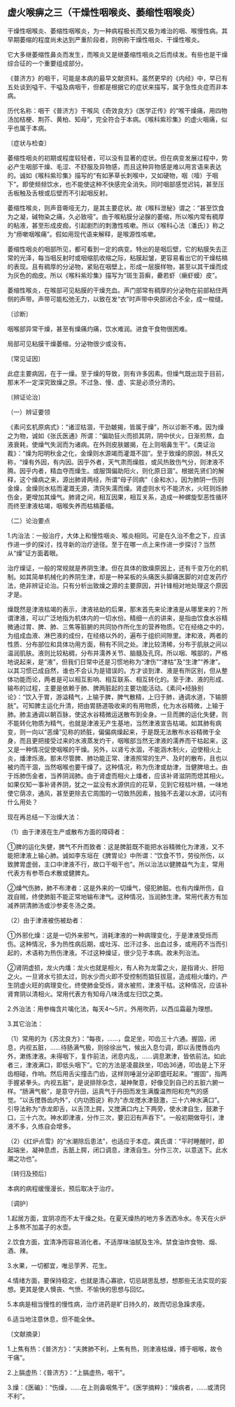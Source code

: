 ## 虚火喉痹之三（干燥性咽喉炎、萎缩性咽喉炎）

干燥性咽喉炎、萎缩性咽喉炎，为一种病程极长而又极为难治的咽、喉慢性病。其早期萎缩的程度尚未达到严重阶段者，则例称干燥性咽炎、干燥性喉炎。

它大多继萎缩性鼻炎而发生，而喉炎又是继萎缩性咽炎之后而续发。有些也是干燥综合征的一个重要组成部分。

《普济方》的咽干，可能是本病的最早文献资料。虽然更早的《内经》中，早已有五处谈到嗌干、干嗌及病咽干，但都是根据它的症状来描写，属于急性炎症而非本病。

历代名称：咽干《普济方》干喉风《奇效良方》《医学正传》的“喉干燥痛，用四物汤加桔梗、荆芥、黄柏、知母”，完全符合于本病。《喉科紫珍集》的虚火咽痛，似乎也属于本病。

〔症状与检查〕

萎缩性咽炎的初期或程度较轻者，可以没有显著的症状。但在病变发展过程中，势必产生咽部干燥、毛涩、不舒服及异物感，而且这种异物感是难以用言语来表达的。诚如《喉科紫珍集》描写的“有如茅草长刺喉中，又如硬物，咽（噎）于咽下”。即使频频饮水，也不能使这种不快感完全消失。同时咽部感觉迟钝，甚至压舌板触及舌根或后壁而不引起咽反射。

萎缩性喉炎，则声音嘶哑无力，是其主要症状。故《喉科泄秘》谓之：“甚至饮食为之凝，碱物染之痛，久必致哑”。由于喉粘膜分泌腺的萎缩，所以喉内常有稠厚的粘液，甚至形成皮痂，引起剧烈的刺激性咳嗽。所以《喉科心法（潘氏）》称之为“痨嗽咽喉痛”。假如用现代语来解释，是喉源性咳嗽。

萎缩性咽炎的咽部所见，都可看到一定的病变。特出的是咽后壁，它的粘膜失去正常的光泽，每当咽反射时或咽缩肌收缩之际，粘膜起皱，更容易看出它的干燥枯槁的表现。且有稠厚的分泌物，紧贴在咽壁上，形成一层膜样物，甚至以其干燥而成为灰色的痂皮。所以《喉科紫珍集》描写为“斑生苔癣，罍若虾（癞虾蟆）皮”。

萎缩性喉炎，在喉部可见粘膜的干燥充血。声门部常有稠厚的分泌物在前部粘住两侧的声带。声带可能松弛无力，以致在发“衣”时声带中央部闭合不全，成一梭缝。

〔诊断〕

咽喉部异常干燥，甚至有燥痛灼痛，饮水难润。进食干食物很困难。

局部可见粘膜干燥萎缩，分泌物很少或没有。

〔常见证因〕

此症主要病因，在于一燥。至于燥的导致，则有许多因素。但燥气既出现于目前，那末不一定深究致燥之原。不过急、慢、虚、实是必须分清的。

〔辨证论治〕

（一）辨证要领

《素问玄机原病式》：“诸涩枯涸，干劲皴揭，皆属于燥”，所以诊断不难。因为燥之为物，诚如《张氏医通》所谓：“偏助狂火而损其阴，阴中伏火，日渐煎熬，血液衰耗，使燥气失润而为诸病。在外则皮肤皴揭，在上则咽鼻生干”。《类证治裁》：“燥为阳明秋金之化，金燥则水源竭而灌溉不固”。至于致燥的原因，林氏又称，“燥有外因，有内因。因乎外者，天气肃而燥胜，或风热致伤气分，则津液不腾。因乎内者，精血夺而燥生。或服饵偏助阳火，则化原日涸”。根据先贤们的解释，这个燥病之来，源出肺肾两经，所谓“母子同病”（金和水）。因为肺阴一伤则金燥，金燥则水枯而灌溉无源，清窍失濡而燥。肾虚则水亏不能济水，火旺则烁肺伤金，更增加其燥气。肺肾之间，相互因果，相互关系，造成一种螺旋型恶性循环而终至津液枯竭，咽喉失养而枯槁萎缩。

（二）论治要点

1.内治法：一般治疗，大体上和慢性咽炎、喉炎相同。可是在久治不愈之下，应该作进一步的探讨，找寻新的治疗途径。至于在哪一点上来作进一步探讨？当然从“燥”证方面着眼。

治疗燥证，一般的常规就是养阴生津。但在具体的致燥原因上，还有千变万化的机制。如其简单机械化的养阴生津，却是一种呆板的头痛医头脚痛医脚的对症发药疗法，绝非辨证论治。只有分析出致燥之源的主要原因，并针锋相对地处理这个原因才是。

燥既然是津液枯竭的表示，津液袪劫的后果，那末首先来论津液是从哪里来的？所谓津液，可以广泛地指为机体内的一切水份。精细一点的讲来，是指由饮食水谷精微通过胃、脾、肺、三焦等脏腑的共同协作所化生的营养物质。它在经络之中的，为组成血液、淋巴液的成份，在经络以外的，遍布于组织间隙里。津和液，两者的性质、分布部位和具体功用方面，稍有不同之处。津比较清稀，分布于肌肤之间以温润肌肤。液则比较粘稠，分布并濡养关节、脑髓及孔窍。所以咽、喉部的，严格地说起来，是“液”，但我们日常中还是习惯地称为“津伤”“津枯”及“生津”“养津”。以其习惯已成自然，谁也不会认为是错误的。方才谈到津、液是有所区别，但从整体功能而论，两者是可以相互影响、相互联系、相互转化的。至于津、液的形成、输布的过程，主要是依赖于肺、脾两脏起的主要功能活动。《素问•经脉别论》：“饮入于胃，游溢精气，上输于脾，脾气散精，上归于肺，通调水道，下输膀胱”。可知脾主运化升清，把由胃肠道吸收来的有用物质，化为水谷精微，上输于肺。肺主通调以朝百脉，使这水谷精微运送散布到全身。一旦而脾的运化失健，则不能转化物质为精气，也就是津液无产生基地，当然津液宣告枯竭。如其肺有病变，则一向以“恶燥”见称的娇脏，偏偏病燥起来，于是既无法散布水谷精微于全身，而且更把接受过来的水液蒸发灼干，咽喉部当然无津液的濡养而干枯起来，这又是一种情况促使咽喉的干燥。另外，以肾亏水涸，不能涵木制火，迫使相火上炎，燔津烁液。那末尽管脾、肺功能正常、津液照常的生产、及时的散布，且也以被灼而干涸，当然咽喉也要干燥了。这种情况，称为伤津或劫津，当健脾培土。由于烁肺伤金者，当养阴润肺。由于肾虚而相火上燔者，应该补肾滋阴而熄其相火。如果仅知一事补肾养阴，犹之一盆没有水源供应的花草，见到它枝枯叶槁，一味地使它荫凉，通风，甚至更除去它周围的一切致热因素，独独不去灌以水源，试问有什么用处？

现在再总结一下治燥大法：

（1）由于津液在生产或散布方面的障碍者：

①脾的运化失健，脾气不升而致者：这是脾脏既不能把水谷精微化为津液，又不能把津液上输心肺。诚如李东垣在《脾胃论》中所谓：“饮食不节，劳役所伤，以致脾胃虚弱，主口中津液不行，故口干咽干也”。所以治法以健脾益气为主，常用代表方有参苓白术散或健脾丸。

②燥气伤肺，肺不布津者：这是外来的一切燥气，侵犯肺脏。也有内燥所伤，自戕自贼，终使肺脏不能正常地输布津气。这种情况，当润肺生津。常用代表方有加减养阴清肺汤或沙参麦冬汤之类。

（2）由于津液被伤被劫者：

①外邪化燥：这是一切外来邪气，消耗津液的一种病理变化，于是津液受烁而伤。这种情况，多为热性病后期，或吐泻、岀汗过多、出血过多，或用药不当而引起的，术语称为热伤津液。不过这种燥证，很少见于本病。故未列治法。

②肾阴虚损，龙火内燔：龙火也就是相火，有人称为龙雷之火，是指肾火、肝阳之火。一旦肾水亏损太过，则水少而火即不受控制而猖狂拔扈，造成相火燔灼，产生阴虚火旺的病理变化，终使肺金受烁，肾水被煎，津液干枯。这种情况，应该补肾育阴以清相火。常用代表方有知母八味汤或左归饮之类。

2.外治法：用参梅含片噙化法，每天4〜5片。外用吹药，以西瓜霜最为理想。

3.其它治法：

（1）常用的为《苏沈良方》：“每夜，……，盘足坐，叩齿三十六通。握固，闭息，内视五脏，……待肠满气极，则徐徐出气，候出入息匀调，即以舌搅唇齿内外，漱练津液。未得咽下，复作前法，闭息内乱，……调息漱津，皆依前法。如此者三，津液满口，即低头咽下”。它的方法是凌晨趺坐，叩齿36通，叩齿是上下牙齿相碰，作响。然后用舌尖撞击门齿，这样则唾涎分泌即盛旺起来。“握固”，指两手握紧拳头。内视五脏”，是说排除杂念，凝神聚意，好像见到自己的五脏六腑一样。“肠满气极”，是意守丹田，运真气于丹田而发生满腹温煦阳和充气的感觉。“以舌搅唇齿内外”，《内功图说》称为“赤龙搅水津鼓激，三十六神水满口”。引导法称为“赤龙即舌，以舌顶上腭，又搅满口内上下两旁，使水津自生，鼓漱于口，三十六次。神水即津液，分作三次，要汩汩有声吞下”。一般初期做导引，津液不多，久练自会增多。

（2）《红炉点雪》的“水潮除后患法”，也适应于本症。龚氏谓：“平时睡醒时，即起端坐，凝神息虑，舌舐上腭，闭口调息，津液自生。分作三次，以意送下。此水潮之功也”。

〔转归及预后〕

本病的病程缓慢漫长，预后取决于治疗。

〔调护〕

1.起居方面，宜阴凉而不太干燥之处。在夏天燥热的地方多洒洒冷水。冬天在火炉上多熬不加盖子的水壶。

2.饮食方面，宜清净而容易消化者。不适厚味油腻及生冷。禁食油炸食物、烟、酒、辣。

3.水果，一切都宜，唯忌茡荠、花生。

4.情绪方面，要保持稳定，也就是清心寡欲，切忌胡思乱想，想那些无法实现的妄想。更其是使人懊丧、气愤、不愉快的思想与回忆。

5.本病是相当慢性的慢性病，治疗进药是旷日持久的，故而切忌急躁求痊。

6.适当地注意休息，但不能全休。

〔文献摘录〕

1.上焦有热：《普济方》：“夫脾肺不利，上焦有热，则津液枯燥，搏于咽喉，故令干痛”。

2.上膈虚热：《普济方》：“上膈虚热，咽干”。

3.燥：《医碥》：“伤燥，……在上则鼻咽焦干”。《医学摘粹》：“燥病者，……或清窍不利”。
